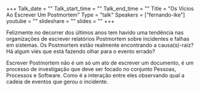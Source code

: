 +++
Talk_date = ""
Talk_start_time = ""
Talk_end_time = ""
Title = "Os Vícios Ao Escrever Um Postmortem"
Type = "talk"
Speakers = ["fernando-ike"]
youtube = ""
slideshare = ""
slides = ""
+++

Felizmente no decorrer dos últimos anos tem havido uma tendência nas organizações de escrever relatórios Postmortem sobre incidentes e falhas em sistemas. Os Postmortem estão realmente encontrando a causa(s)-raiz? Há algum viés que está fazendo olhar para o evento errado? 

Escrever Postmortem não é um só um ato de escrever um documento, é um processo de investigação que deve ser focado no conjunto Pessoas, Processos e Software. Como é a interação entre eles observando qual a cadeia de eventos que gerou o incidente.